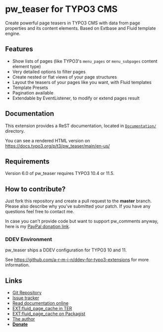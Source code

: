 # pw_teaser for TYPO3 CMS

Create powerful page teasers in TYPO3 CMS with data from page properties and its content elements. 
Based on Extbase and Fluid template engine.


## Features

- Show lists of pages (like TYPO3's ``menu_pages`` or ``menu_subpages`` content element type)
- Very detailed options to filter pages
- Create nested or flat views of your page structures
- Layout the teasers of your pages like you want, with Fluid templates
- Template Presets
- Pagination available
- Extendable by EventListener, to modify or extend pages result


## Documentation

This extension provides a ReST documentation, located in [``Documentation/``](Documentation) directory.

You can see a rendered HTML version on https://docs.typo3.org/p/t3/pw_teaser/main/en-us/


## Requirements

Version 6.0 of pw_teaser requires TYPO3 10.4 or 11.5.


## How to contribute?

Just fork this repository and create a pull request to the **master** branch.
Please also describe why you've submitted your patch. If you have any questions feel free to contact me.

In case you can't provide code but want to support pw_comments anyway, here is my [PayPal donation link](https://www.paypal.com/cgi-bin/webscr?cmd=_s-xclick&hosted_button_id=2DCCULSKFRZFU).

### DDEV Environment

pw_teaser ships a DDEV configuration for TYPO3 10 and 11.

See https://github.com/a-r-m-i-n/ddev-for-typo3-extensions for more information.


## Links

- [Git Repository](https://github.com/a-r-m-i-n/pw_teaser)
- [Issue tracker](https://github.com/a-r-m-i-n/pw_teaser/issues)
- [Read documentation online](https://docs.typo3.org/p/t3/pw_teaser/main/en-us/)
- [EXT:fluid_page_cache in TER](https://extensions.typo3.org/extension/pw_teaser)
- [EXT:fluid_page_cache on Packagist](https://packagist.org/packages/t3/pw_teaser)
- [The author](https://v.ieweg.de)
- [**Donate**](https://www.paypal.com/cgi-bin/webscr?cmd=_s-xclick&hosted_button_id=2DCCULSKFRZFU)
